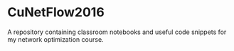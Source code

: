 # CuNetFlow2016

A repository containing classroom notebooks and useful code snippets for my
network optimization course. 

